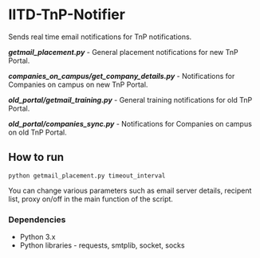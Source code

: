 # IITD-TnP-Notifier
Sends real time email notifications for TnP notifications.

***getmail_placement.py*** - General placement notifications for new TnP Portal.

***companies_on_campus/get_company_details.py*** - Notifications for Companies on campus on new TnP Portal.

***old_portal/getmail_training.py*** - General training notifications for old TnP Portal.

***old_portal/companies_sync.py*** - Notifications for Companies on campus on old TnP Portal.


## How to run
    python getmail_placement.py timeout_interval
    
You can change various parameters such as email server details, recipent list, proxy on/off in the main function of the script.

### Dependencies
- Python 3.x
- Python libraries - requests, smtplib, socket, socks
